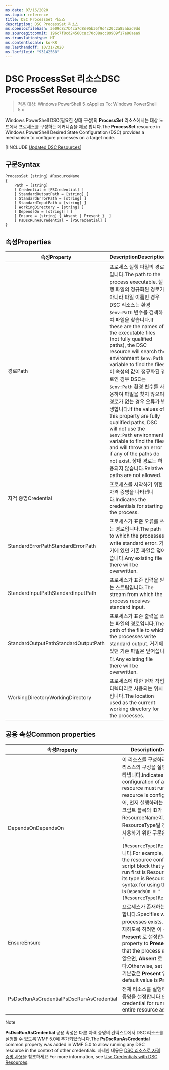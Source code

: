 ```yaml
---
ms.date: 07/16/2020
ms.topic: reference
title: DSC ProcessSet 리소스
description: DSC ProcessSet 리소스
ms.openlocfilehash: 3e09c8c7b4ca7d8e95b36f9d4c20c2a85abad9dd
ms.sourcegitcommit: 196c7f8cd24560cac70c88acc89909f17a86aea9
ms.translationtype: HT
ms.contentlocale: ko-KR
ms.lasthandoff: 10/31/2020
ms.locfileid: "93142568"
---
```

# <a name="dsc-processset-resource"></a><span data-ttu-id="f2861-103">DSC ProcessSet 리소스</span><span class="sxs-lookup"><span data-stu-id="f2861-103">DSC ProcessSet Resource</span></span>

> <span data-ttu-id="f2861-104">적용 대상: Windows PowerShell 5.x</span><span class="sxs-lookup"><span data-stu-id="f2861-104">Applies To: Windows PowerShell 5.x</span></span>

<span data-ttu-id="f2861-105">Windows PowerShell DSC(필요한 상태 구성)의 **ProcessSet** 리소스에서는 대상 노드에서 프로세스를 구성하는 메커니즘을 제공 합니다.</span><span class="sxs-lookup"><span data-stu-id="f2861-105">The **ProcessSet** resource in Windows PowerShell Desired State Configuration (DSC) provides a mechanism to configure processes on a target node.</span></span>

[!INCLUDE [Updated DSC Resources](../../../../../includes/dsc-resources.md)]

## <a name="syntax"></a><span data-ttu-id="f2861-106">구문</span><span class="sxs-lookup"><span data-stu-id="f2861-106">Syntax</span></span>

```Syntax
ProcessSet [string] #ResourceName
{
    Path = [string]
    [ Credential = [PSCredential] ]
    [ StandardOutputPath = [string] ]
    [ StandardErrorPath = [string] ]
    [ StandardInputPath = [string] ]
    [ WorkingDirectory = [string] ]
    [ DependsOn = [string[]] ]
    [ Ensure = [string] { Absent | Present }  ]
    [ PsDscRunAsCredential = [PSCredential] ]
}
```

## <a name="properties"></a><span data-ttu-id="f2861-107">속성</span><span class="sxs-lookup"><span data-stu-id="f2861-107">Properties</span></span>

|<span data-ttu-id="f2861-108">속성</span><span class="sxs-lookup"><span data-stu-id="f2861-108">Property</span></span> |<span data-ttu-id="f2861-109">Description</span><span class="sxs-lookup"><span data-stu-id="f2861-109">Description</span></span> |
|---|---|
|<span data-ttu-id="f2861-110">경로</span><span class="sxs-lookup"><span data-stu-id="f2861-110">Path</span></span> |<span data-ttu-id="f2861-111">프로세스 실행 파일의 경로입니다.</span><span class="sxs-lookup"><span data-stu-id="f2861-111">The path to the process executable.</span></span> <span data-ttu-id="f2861-112">실행 파일의 정규화된 경로가 아니라 파일 이름인 경우 DSC 리소스는 환경 `$env:Path` 변수를 검색하여 파일을 찾습니다.</span><span class="sxs-lookup"><span data-stu-id="f2861-112">If these are the names of the executable files (not fully qualified paths), the DSC resource will search the environment `$env:Path` variable to find the files.</span></span> <span data-ttu-id="f2861-113">이 속성의 값이 정규화된 경로인 경우 DSC는 `$env:Path` 환경 변수를 사용하여 파일을 찾지 않으며 경로가 없는 경우 오류가 발생합니다.</span><span class="sxs-lookup"><span data-stu-id="f2861-113">If the values of this property are fully qualified paths, DSC will not use the `$env:Path` environment variable to find the files, and will throw an error if any of the paths do not exist.</span></span> <span data-ttu-id="f2861-114">상대 경로는 허용되지 않습니다.</span><span class="sxs-lookup"><span data-stu-id="f2861-114">Relative paths are not allowed.</span></span> |
|<span data-ttu-id="f2861-115">자격 증명</span><span class="sxs-lookup"><span data-stu-id="f2861-115">Credential</span></span> |<span data-ttu-id="f2861-116">프로세스를 시작하기 위한 자격 증명을 나타냅니다.</span><span class="sxs-lookup"><span data-stu-id="f2861-116">Indicates the credentials for starting the process.</span></span> |
|<span data-ttu-id="f2861-117">StandardErrorPath</span><span class="sxs-lookup"><span data-stu-id="f2861-117">StandardErrorPath</span></span> |<span data-ttu-id="f2861-118">프로세스가 표준 오류를 쓰는 경로입니다.</span><span class="sxs-lookup"><span data-stu-id="f2861-118">The path to which the processes write standard error.</span></span> <span data-ttu-id="f2861-119">거기에 있던 기존 파일은 덮어씁니다.</span><span class="sxs-lookup"><span data-stu-id="f2861-119">Any existing file there will be overwritten.</span></span> |
|<span data-ttu-id="f2861-120">StandardInputPath</span><span class="sxs-lookup"><span data-stu-id="f2861-120">StandardInputPath</span></span> |<span data-ttu-id="f2861-121">프로세스가 표준 입력을 받는 스트림입니다.</span><span class="sxs-lookup"><span data-stu-id="f2861-121">The stream from which the process receives standard input.</span></span> |
|<span data-ttu-id="f2861-122">StandardOutputPath</span><span class="sxs-lookup"><span data-stu-id="f2861-122">StandardOutputPath</span></span> |<span data-ttu-id="f2861-123">프로세스가 표준 출력을 쓰는 파일의 경로입니다.</span><span class="sxs-lookup"><span data-stu-id="f2861-123">The path of the file to which the processes write standard output.</span></span> <span data-ttu-id="f2861-124">거기에 있던 기존 파일은 덮어씁니다.</span><span class="sxs-lookup"><span data-stu-id="f2861-124">Any existing file there will be overwritten.</span></span> |
|<span data-ttu-id="f2861-125">WorkingDirectory</span><span class="sxs-lookup"><span data-stu-id="f2861-125">WorkingDirectory</span></span> |<span data-ttu-id="f2861-126">프로세스에 대한 현재 작업 디렉터리로 사용되는 위치입니다.</span><span class="sxs-lookup"><span data-stu-id="f2861-126">The location used as the current working directory for the processes.</span></span> |

## <a name="common-properties"></a><span data-ttu-id="f2861-127">공용 속성</span><span class="sxs-lookup"><span data-stu-id="f2861-127">Common properties</span></span>

|<span data-ttu-id="f2861-128">속성</span><span class="sxs-lookup"><span data-stu-id="f2861-128">Property</span></span> |<span data-ttu-id="f2861-129">Description</span><span class="sxs-lookup"><span data-stu-id="f2861-129">Description</span></span> |
|---|---|
|<span data-ttu-id="f2861-130">DependsOn</span><span class="sxs-lookup"><span data-stu-id="f2861-130">DependsOn</span></span> |<span data-ttu-id="f2861-131">이 리소스를 구성하려면 먼저 다른 리소스의 구성을 실행해야 함을 나타냅니다.</span><span class="sxs-lookup"><span data-stu-id="f2861-131">Indicates that the configuration of another resource must run before this resource is configured.</span></span> <span data-ttu-id="f2861-132">예를 들어, 먼저 실행하려는 리소스 구성 스크립트 블록의 ID가 ResourceName이고 해당 형식이 ResourceType일 경우, 이 속성을 사용하기 위한 구문은 `DependsOn = "[ResourceType]ResourceName"`입니다.</span><span class="sxs-lookup"><span data-stu-id="f2861-132">For example, if the ID of the resource configuration script block that you want to run first is ResourceName and its type is ResourceType, the syntax for using this property is `DependsOn = "[ResourceType]ResourceName"`.</span></span> |
|<span data-ttu-id="f2861-133">Ensure</span><span class="sxs-lookup"><span data-stu-id="f2861-133">Ensure</span></span> |<span data-ttu-id="f2861-134">프로세스가 존재하는지 여부를 지정합니다.</span><span class="sxs-lookup"><span data-stu-id="f2861-134">Specifies whether the processes exists.</span></span> <span data-ttu-id="f2861-135">프로세스가 존재하도록 하려면 이 속성을 **Present** 로 설정합니다.</span><span class="sxs-lookup"><span data-stu-id="f2861-135">Set this property to **Present** to ensure that the process exists.</span></span> <span data-ttu-id="f2861-136">그렇지 않으면, **Absent** 로 설정합니다.</span><span class="sxs-lookup"><span data-stu-id="f2861-136">Otherwise, set it to **Absent** .</span></span> <span data-ttu-id="f2861-137">기본값은 **Present** 입니다.</span><span class="sxs-lookup"><span data-stu-id="f2861-137">The default value is **Present** .</span></span> |
|<span data-ttu-id="f2861-138">PsDscRunAsCredential</span><span class="sxs-lookup"><span data-stu-id="f2861-138">PsDscRunAsCredential</span></span> |<span data-ttu-id="f2861-139">전체 리소스를 실행하기 위한 자격 증명을 설정합니다.</span><span class="sxs-lookup"><span data-stu-id="f2861-139">Sets the credential for running the entire resource as.</span></span> |

> [!NOTE]
> <span data-ttu-id="f2861-140">**PsDscRunAsCredential** 공용 속성은 다른 자격 증명의 컨텍스트에서 DSC 리소스를 실행할 수 있도록 WMF 5.0에 추가되었습니다.</span><span class="sxs-lookup"><span data-stu-id="f2861-140">The **PsDscRunAsCredential** common property was added in WMF 5.0 to allow running any DSC resource in the context of other credentials.</span></span> <span data-ttu-id="f2861-141">자세한 내용은 [ DSC 리소스로 자격 증명 사용](../../../configurations/runasuser.md)을 참조하세요.</span><span class="sxs-lookup"><span data-stu-id="f2861-141">For more information, see [Use Credentials with DSC Resources](../../../configurations/runasuser.md).</span></span>
